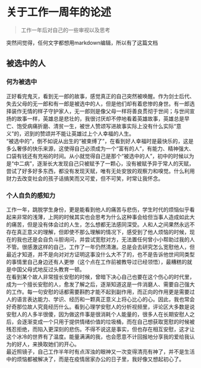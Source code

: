 # 关于工作一周年的论述

> 工作一年后对自己的一些审视以及思考

突然间觉得，任何文字都想用markdown编辑，所以有了这篇文档  

## 被选中的人

### 何为被选中

正好看完鬼灭，看到无一郎的故事，感觉真正的自己突然被唤醒。作为剑士后代、失去父母的无一郎和有一郎是被选中的人，但是他们却有着悲惨的身世。有一郎选择装作无情的样子守护家人，无一郎则是像父母一样将善良贯彻于世间；与世间宣扬的故事一样，英雄总是悲壮的，我很讨厌却不停地看着英雄故事，英雄总是早亡、饱受病痛折磨、清贫一生，被世人赞颂写进故事实际上没有什么实际“意义”的，迟到的赞颂并不能让英雄过上个人幸福的人生。  
“被选中的”，倒不如说从出生的“被束缚了”，在看到好人幸福时是最快乐的，这是多么奢侈的快乐来源，这使得自己必须成为一个“富有的人”，有能力、精神强大、口袋有钱还有充裕的时间。从小就觉得自己是那个“被选中的人”，初中的时候以为是“中二病”，逐渐长大发现自己只被赋予了一颗心，没有被赋予异于常人的天赋，尝试了好多好多东西，都没有发现天赋，唯有无处安放的观察力和嗅觉。什么利用财力去改变社会的孩子话搞笑而又可爱，但不可笑，时常让我怀念。  

### 个人自负的感知力

工作一年，跳脱学生身份，更是能看到他人的痛苦与悲伤，学生时代的烦恼似乎看起来非常的浅薄，上网的时候其实也会思考为什么这种事会给但当事人造成如此大的痛苦，但是没有体会过的人生，怎么想都无法感同深受。人和人之间果然永远不存在真正意义的理解，但即使不那么理解的情况下，感受到了他人烦恼的时候，现在的我也还是会自负斗胆询问，并尝试宽慰对方，无法置任何曾小小帮助过我的人不管。很感激这样的自己，工作了一年仍然清澈。总是会去研究怎么宽慰他人，但最近才知道，并不是向对对方证明这事没什么大不了的，也不是告诉他世间同类型的事情里自己身边还有人更惨（这个点在工作前被教导过已经领悟），最糟糕的就是中国父母式地反过头教育一顿。  
在看到某个故人非常擅长安慰的时候，曾暗下决心自己也要在这个伤心的时代里，成为一个擅长安慰的人，愈发了解之后，逐渐知道这是一件消磨人、需要自己强大的工作。每一句安慰的话都需要斟酌才能不起到副作用，而正向的作用更是需要过人的语言表达能力、学识、经历和一颗真正意义上将心比心的心。因此，我也常会好奇那位故人究竟经历什么。看到心理学安慰人的分析视频里，评论区大多数是说安慰人的人多半很傻，因为做这件事是很消耗个人能量的，很多人在长期安慰人之后，会逐渐变成一个只用于提供情绪价值的垃圾桶，而在自己想获取宽慰的时候被残忍拒绝，而陷入更深刻的悲伤。不得不说这是事实，但也存在相互安慰，这才让这个冰冷的世界有了温度。能量满满的我，也会愿意不计回报地分享我的爱给我认为的好人，来换取她们的开心。  
最近照镜子，自己工作半年时有点浑浊的眼神又一次变得清亮有神了，并不是生活中的烦恼都被解决了，而是在疫情居家办公的日子里，我好像又想起初心了。  